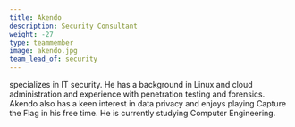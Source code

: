 ```yaml
---
title: Akendo
description: Security Consultant
weight: -27
type: teammember
image: akendo.jpg
team_lead_of: security
---
```


specializes in IT security. He has a background in Linux and cloud administration and experience with penetration testing and forensics. Akendo also has a keen interest in data privacy and enjoys playing Capture the Flag in his free time. He is currently studying Computer Engineering.
